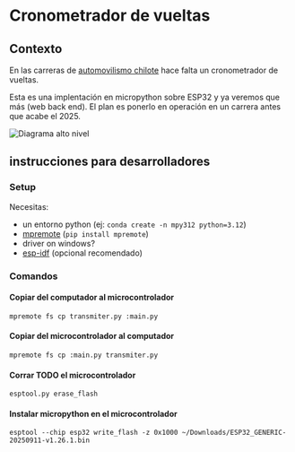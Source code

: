 # Cronometrador de vueltas

## Contexto
En las carreras de [automovilismo chilote](https://www.instagram.com/automovilismochilote/) hace falta un cronometrador de vueltas.

Esta es una implentación en micropython sobre ESP32 y ya veremos que más (web back end). El plan es ponerlo en operación en un carrera antes que acabe el 2025.

![Diagrama alto nivel](docs/images/diagram_.png "Diagrama alto nivel")

## instrucciones para desarrolladores
### Setup
Necesitas:
 - un entorno python (ej: `conda create -n mpy312 python=3.12`)
 - [mpremote](https://docs.micropython.org/en/latest/reference/mpremote.html) (`pip install mpremote`)
 - driver on windows?
  - [esp-idf](https://github.com/espressif/esp-idf) (opcional recomendado)

 ### Comandos

 #### Copiar del computador al microcontrolador

 ```mpremote fs cp transmiter.py :main.py```

#### Copiar del microcontrolador al computador

 ```mpremote fs cp :main.py transmiter.py```

 #### Corrar TODO el microcontrolador

```esptool.py erase_flash```

#### Instalar micropython en el microcontrolador

```esptool --chip esp32 write_flash -z 0x1000 ~/Downloads/ESP32_GENERIC-20250911-v1.26.1.bin```